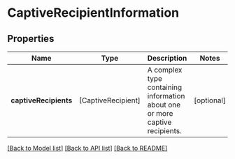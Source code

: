 # CaptiveRecipientInformation

## Properties
Name | Type | Description | Notes
------------ | ------------- | ------------- | -------------
**captiveRecipients** | [CaptiveRecipient] | A complex type containing information about one or more captive recipients. | [optional] 

[[Back to Model list]](../README.md#documentation-for-models) [[Back to API list]](../README.md#documentation-for-api-endpoints) [[Back to README]](../README.md)


